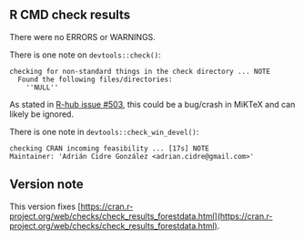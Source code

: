 ## R CMD check results
There were no ERRORS or WARNINGS.

There is one note on `devtools::check()`:
```
checking for non-standard things in the check directory ... NOTE
  Found the following files/directories:
    ''NULL''
```

As stated in [R-hub issue #503](https://github.com/r-hub/rhub/issues/503), this could be a bug/crash in MiKTeX and can likely be ignored.

There is one note in `devtools::check_win_devel()`:

```
checking CRAN incoming feasibility ... [17s] NOTE
Maintainer: 'Adrián Cidre González <adrian.cidre@gmail.com>'
```

## Version note

This version fixes [https://cran.r-project.org/web/checks/check_results_forestdata.html](https://cran.r-project.org/web/checks/check_results_forestdata.html).
